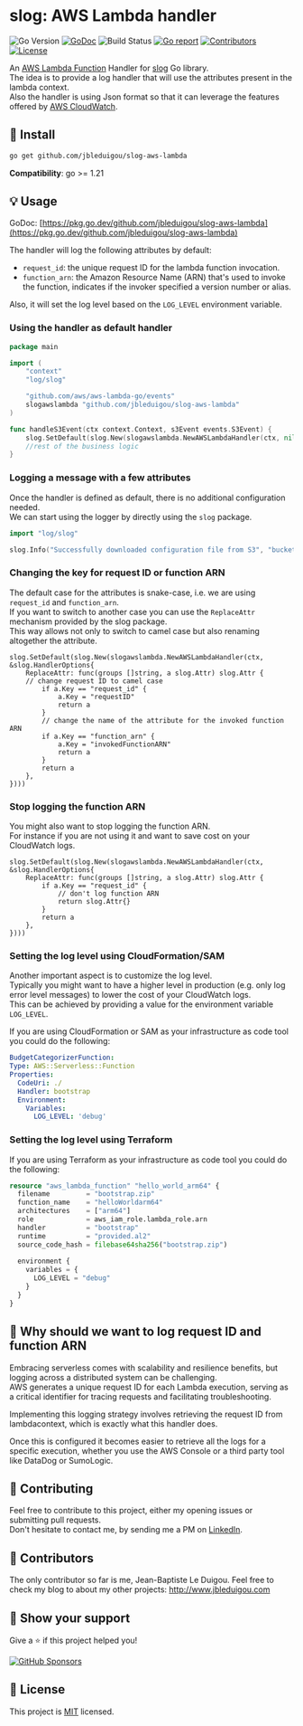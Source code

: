 # slog: AWS Lambda handler

![Go Version](https://img.shields.io/badge/Go-%3E%3D%201.21-%23007d9c)
[![GoDoc](https://godoc.org/github.com/jbleduigou/slog-aws-lambda?status.svg)](https://pkg.go.dev/github.com/jbleduigou/slog-aws-lambda)
![Build Status](https://github.com/jbleduigou/slog-aws-lambda/actions/workflows/go.yml/badge.svg)
[![Go report](https://goreportcard.com/badge/github.com/jbleduigou/slog-aws-lambda)](https://goreportcard.com/report/github.com/jbleduigou/slog-aws-lambda)
[![Contributors](https://img.shields.io/github/contributors/jbleduigou/slog-aws-lambda)](https://github.com/jbleduigou/slog-aws-lambda/graphs/contributors)
[![License](https://img.shields.io/github/license/jbleduigou/slog-aws-lambda)](./LICENSE)

An [AWS Lambda Function](https://aws.amazon.com/lambda/) Handler for [slog](https://pkg.go.dev/log/slog) Go library.  
The idea is to provide a log handler that will use the attributes present in the lambda context.  
Also the handler is using Json format so that it can leverage the features offered by [AWS CloudWatch](https://aws.amazon.com/cloudwatch/).

## 🚀 Install

```sh
go get github.com/jbleduigou/slog-aws-lambda
```

**Compatibility**: go >= 1.21

## 💡 Usage

GoDoc: [https://pkg.go.dev/github.com/jbleduigou/slog-aws-lambda](https://pkg.go.dev/github.com/jbleduigou/slog-aws-lambda)

The handler will log the following attributes by default:
* `request_id`: the unique request ID for the lambda function invocation.
* `function_arn`: the Amazon Resource Name (ARN) that's used to invoke the function, indicates if the invoker specified a version number or alias.

Also, it will set the log level based on the `LOG_LEVEL` environment variable.

### Using the handler as default handler

```go
package main

import (
	"context"
	"log/slog"

	"github.com/aws/aws-lambda-go/events"
	slogawslambda "github.com/jbleduigou/slog-aws-lambda"
)

func handleS3Event(ctx context.Context, s3Event events.S3Event) {
	slog.SetDefault(slog.New(slogawslambda.NewAWSLambdaHandler(ctx, nil)))
	//rest of the business logic
}
```

### Logging a message with a few attributes

Once the handler is defined as default, there is no additional configuration needed.  
We can start using the logger by directly using the `slog` package.

```go
import "log/slog"

slog.Info("Successfully downloaded configuration file from S3", "bucket", bucket, "object-key", objectKey)
```

### Changing the key for request ID or function ARN

The default case for the attributes is snake-case, i.e. we are using `request_id` and `function_arn`.  
If you want to switch to another case you can use the `ReplaceAttr` mechanism provided by the slog package.  
This way allows not only to switch to camel case but also renaming altogether the attribute.

```golang
slog.SetDefault(slog.New(slogawslambda.NewAWSLambdaHandler(ctx, &slog.HandlerOptions{
    ReplaceAttr: func(groups []string, a slog.Attr) slog.Attr {
	// change request ID to camel case
        if a.Key == "request_id" {
            a.Key = "requestID"
            return a
        }
        // change the name of the attribute for the invoked function ARN
        if a.Key == "function_arn" {
            a.Key = "invokedFunctionARN"
            return a
        }
        return a
    },
})))
```

### Stop logging the function ARN

You might also want to stop logging the function ARN.  
For instance if you are not using it and want to save cost on your CloudWatch logs.

```golang
slog.SetDefault(slog.New(slogawslambda.NewAWSLambdaHandler(ctx, &slog.HandlerOptions{
    ReplaceAttr: func(groups []string, a slog.Attr) slog.Attr {
        if a.Key == "request_id" {
            // don't log function ARN 
            return slog.Attr{}
        }
        return a
    },
})))
```

### Setting the log level using CloudFormation/SAM

Another important aspect is to customize the log level.  
Typically you might want to have a higher level in production (e.g. only log error level messages) to lower the cost of your CloudWatch logs.  
This can be achieved by providing a value for the environment variable `LOG_LEVEL`.

If you are using CloudFormation or SAM as your infrastructure as code tool you could do the following:

```yml
BudgetCategorizerFunction:
Type: AWS::Serverless::Function 
Properties:
  CodeUri: ./
  Handler: bootstrap
  Environment: 
    Variables:
      LOG_LEVEL: 'debug'
```

### Setting the log level using Terraform

If you are using Terraform as your infrastructure as code tool you could do the following:

```terraform
resource "aws_lambda_function" "hello_world_arm64" {
  filename         = "bootstrap.zip"
  function_name    = "helloWorldarm64"
  architectures    = ["arm64"]
  role             = aws_iam_role.lambda_role.arn
  handler          = "bootstrap"
  runtime          = "provided.al2"
  source_code_hash = filebase64sha256("bootstrap.zip")
  
  environment {
    variables = {
      LOG_LEVEL = "debug"
    }
  }
}
```


## 📓 Why should we want to log request ID and function ARN

Embracing serverless comes with scalability and resilience benefits, but logging across a distributed system can be challenging.  
AWS generates a unique request ID for each Lambda execution, serving as a critical identifier for tracing requests and facilitating troubleshooting.  

Implementing this logging strategy involves retrieving the request ID from lambdacontext, which is exactly what this handler does.  

Once this is configured it becomes easier to retrieve all the logs for a specific execution, whether you use the AWS Console or a third party tool like DataDog or SumoLogic.

## 🤝 Contributing

Feel free to contribute to this project, either my opening issues or submitting pull requests.  
Don't hesitate to contact me, by sending me a PM on [LinkedIn](www.linkedin.com/in/jbleduigou).

## 👤 Contributors

The only contributor so far is me, Jean-Baptiste Le Duigou.
Feel free to check my blog to about my other projects: http://www.jbleduigou.com

## 💫 Show your support

Give a ⭐️ if this project helped you!

[![GitHub Sponsors](https://img.shields.io/github/sponsors/jbleduigou?style=for-the-badge)](https://github.com/sponsors/jbleduigou)

## 📝 License

This project is [MIT](./LICENSE) licensed.
